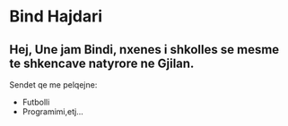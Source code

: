 # Bind Hajdari
## Hej, Une jam Bindi, nxenes i shkolles se mesme te shkencave natyrore ne Gjilan.
Sendet qe me pelqejne:
* Futbolli
* Programimi,etj...